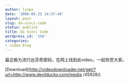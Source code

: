 ```yaml
---
author: linpx
date: '2006-05-25 14:37:49'
layout: post
slug: da-vinci-code
status: publish
title: Da Vinci Code
wordpress_id: '156'
categories:
- video blog
---
```


最近极为流行达芬奇密码，在网上找到此video，一起欣赏大家。

  
[Download](http://videodownloader.net/get/?url=http://www.devilducky.com/media
/45928/)

